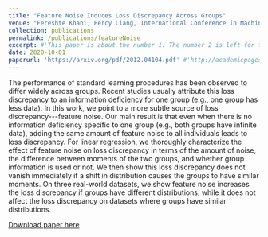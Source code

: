 ```yaml
---
title: "Feature Noise Induces Loss Discrepancy Across Groups"
venue: "Fereshte Khani, Percy Liang, International Conference in Machine Learning (ICML)"
collection: publications
permalink: /publications/featureNoise
excerpt: #'This paper is about the number 1. The number 2 is left for future work.'
date: 2020-10-01
paperurl: 'https://arxiv.org/pdf/2012.04104.pdf' #'http://academicpages.github.io/files/spuriousFeature.pdf'
---
```


The performance of standard learning procedures has been observed to differ widely across groups. Recent studies usually attribute this loss discrepancy to an information deficiency for one group (e.g., one group has less data). In this work, we point to a more subtle source of loss discrepancy---feature noise. Our main result is that even when there is no information deficiency specific to one group (e.g., both groups have infinite data), adding the same amount of feature noise to all individuals leads to loss discrepancy. For linear regression, we thoroughly characterize the effect of feature noise on loss discrepancy in terms of the amount of noise, the difference between moments of the two groups, and whether group information is used or not. We then show this loss discrepancy does not vanish immediately if a shift in distribution causes the groups to have similar moments. On three real-world datasets, we show feature noise increases the loss discrepancy if groups have different distributions, while it does not affect the loss discrepancy on datasets where groups have similar distributions.

[Download paper here](https://arxiv.org/pdf/1911.09876)
